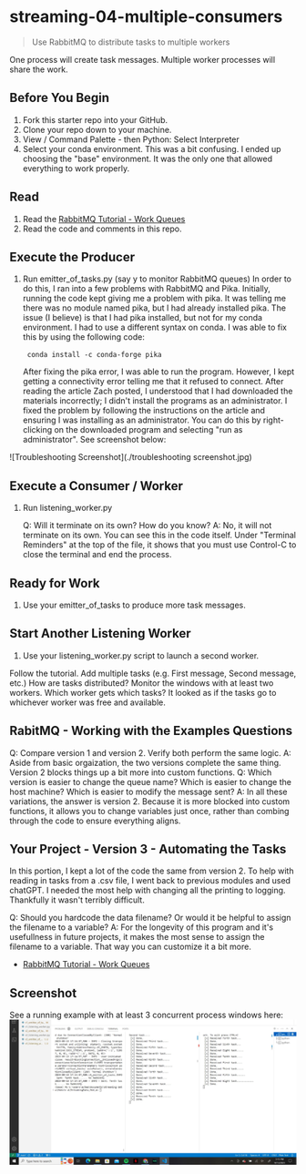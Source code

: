 # streaming-04-multiple-consumers

> Use RabbitMQ to distribute tasks to multiple workers

One process will create task messages. Multiple worker processes will share the work. 


## Before You Begin

1. Fork this starter repo into your GitHub.
1. Clone your repo down to your machine.
1. View / Command Palette - then Python: Select Interpreter
1. Select your conda environment. 
    This was a bit confusing. I ended up choosing the "base" environment. It was the only one that allowed everything to work properly.

## Read

1. Read the [RabbitMQ Tutorial - Work Queues](https://www.rabbitmq.com/tutorials/tutorial-two-python.html)
1. Read the code and comments in this repo.

## Execute the Producer

1. Run emitter_of_tasks.py (say y to monitor RabbitMQ queues)
    In order to do this, I ran into a few problems with RabbitMQ and Pika. Initially, running the code kept giving me a problem with pika. It was telling me there was no module named pika, but I had already installed pika. The issue (I believe) is that I had pika installed, but not for my conda environment. I had to use a different syntax on conda. I was able to fix this by using the following code:

        conda install -c conda-forge pika

    After fixing the pika error, I was able to run the program. However, I kept getting a connectivity error telling me that it refused to connect. After reading the article Zach posted, I understood that I had downloaded the materials incorrectly; I didn't install the programs as an administrator. I fixed the problem by following the instructions on the article and ensuring I was installing as an administrator. You can do this by right-clicking on the downloaded program and selecting "run as administrator". See screenshot below:

![Troubleshooting Screenshot](./troubleshooting screenshot.jpg)

## Execute a Consumer / Worker

1. Run listening_worker.py

    Q: Will it terminate on its own? How do you know?
    A: No, it will not terminate on its own. You can see this in the code itself. Under "Terminal Reminders" at the top of the file, it shows that you must use Control-C to close the terminal and end the process.  

## Ready for Work

1. Use your emitter_of_tasks to produce more task messages.

## Start Another Listening Worker 

1. Use your listening_worker.py script to launch a second worker. 

Follow the tutorial. 
Add multiple tasks (e.g. First message, Second message, etc.)
How are tasks distributed? 
Monitor the windows with at least two workers. 
Which worker gets which tasks?
        It looked as if the tasks go to whichever worker was free and available. 

## RabitMQ - Working with the Examples Questions
Q: Compare version 1 and version 2. Verify both perform the same logic.
    A: Aside from basic orgaization, the two versions complete the same thing. Version 2 blocks things up a bit more into custom functions.
Q: Which version is easier to change the queue name? Which is easier to change the host machine? Which is easier to modify the message sent?
    A: In all these variations, the answer is version 2. Because it is more blocked into custom functions, it allows you to change variables just once, rather than combing through the code to ensure everything aligns.

## Your Project - Version 3 - Automating the Tasks

In this portion, I kept a lot of the code the same from version 2. To help with reading in tasks from a .csv file, I went back to previous modules and used chatGPT. I needed the most help with changing all the printing to logging. Thankfully it wasn't terribly difficult.

Q: Should you hardcode the data filename? Or would it be helpful to assign the filename to a variable?
    A: For the longevity of this program and it's usefullness in future projects, it makes the most sense to assign the filename to a variable. That way you can customize it a bit more. 

- [RabbitMQ Tutorial - Work Queues](https://www.rabbitmq.com/tutorials/tutorial-two-python.html)


## Screenshot

See a running example with at least 3 concurrent process windows here:
![Multiple Terminals](./Multiple_Terminals.jpg)
